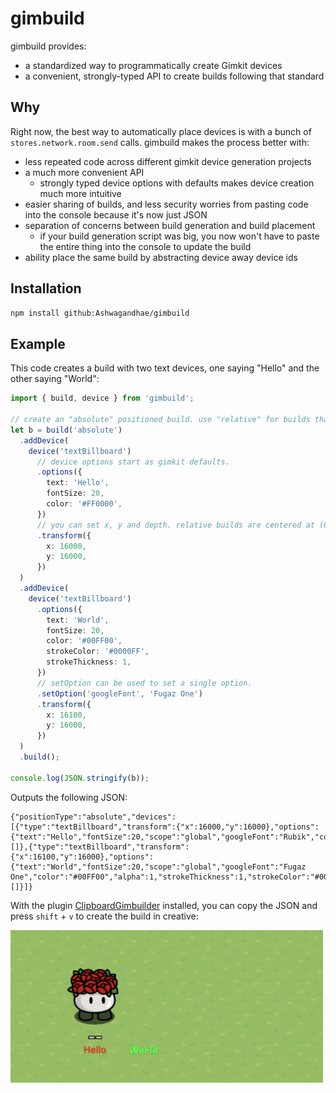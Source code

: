 # gimbuild

gimbuild provides:

- a standardized way to programmatically create Gimkit devices
- a convenient, strongly-typed API to create builds following that standard

## Why

Right now, the best way to automatically place devices is with a bunch of `stores.network.room.send` calls. gimbuild makes the process better with:

- less repeated code across different gimkit device generation projects
- a much more convenient API
  - strongly typed device options with defaults makes device creation much more intuitive
- easier sharing of builds, and less security worries from pasting code into the console because it's now just JSON
- separation of concerns between build generation and build placement
  - if your build generation script was big, you now won't have to paste the entire thing into the console to update the build
- ability place the same build by abstracting device away device ids

## Installation

```bash
npm install github:Ashwagandhae/gimbuild
```

## Example

This code creates a build with two text devices, one saying "Hello" and the other saying "World":

```ts
import { build, device } from 'gimbuild';

// create an "absolute" positioned build. use "relative" for builds that can be moved around (e.g. to the player's position).
let b = build('absolute')
  .addDevice(
    device('textBillboard')
      // device options start as gimkit defaults.
      .options({
        text: 'Hello',
        fontSize: 20,
        color: '#FF0000',
      })
      // you can set x, y and depth. relative builds are centered at (0, 0).
      .transform({
        x: 16000,
        y: 16000,
      })
  )
  .addDevice(
    device('textBillboard')
      .options({
        text: 'World',
        fontSize: 20,
        color: '#00FF00',
        strokeColor: '#0000FF',
        strokeThickness: 1,
      })
      // setOption can be used to set a single option.
      .setOption('googleFont', 'Fugaz One')
      .transform({
        x: 16100,
        y: 16000,
      })
  )
  .build();

console.log(JSON.stringify(b));
```

Outputs the following JSON:

```
{"positionType":"absolute","devices":[{"type":"textBillboard","transform":{"x":16000,"y":16000},"options":{"text":"Hello","fontSize":20,"scope":"global","googleFont":"Rubik","color":"#FF0000","alpha":1,"strokeThickness":0,"strokeColor":"#FFFFFF","rotation":0,"visibleOnGameStart":"Yes","showWhenReceivingFrom":"","hideWhenReceivingFrom":""},"codeGrids":[]},{"type":"textBillboard","transform":{"x":16100,"y":16000},"options":{"text":"World","fontSize":20,"scope":"global","googleFont":"Fugaz One","color":"#00FF00","alpha":1,"strokeThickness":1,"strokeColor":"#0000FF","rotation":0,"visibleOnGameStart":"Yes","showWhenReceivingFrom":"","hideWhenReceivingFrom":""},"codeGrids":[]}]}
```

With the plugin [ClipboardGimbuilder](https://github.com/Ashwagandhae/gimbuild/tree/main/plugins/clipboard-gimbuilder) installed, you can copy the JSON and press `shift` + `v` to create the build in creative:

<img src="images/helloworld.jpg" width=500/>
